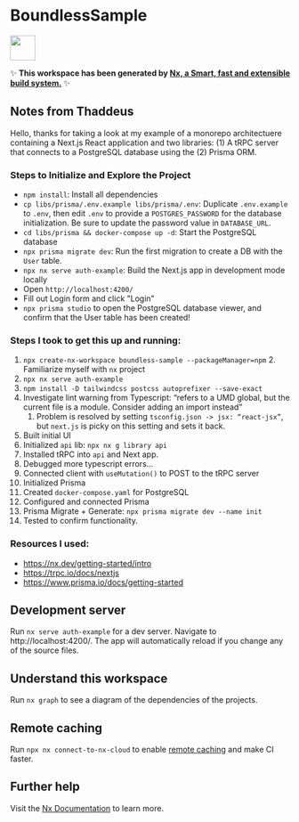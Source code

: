 # BoundlessSample

<a href="https://nx.dev" target="_blank" rel="noreferrer"><img src="https://raw.githubusercontent.com/nrwl/nx/master/images/nx-logo.png" width="45"></a>

✨ **This workspace has been generated by [Nx, a Smart, fast and extensible build system.](https://nx.dev)** ✨

## Notes from Thaddeus
Hello, thanks for taking a look at my example of a monorepo architectuere containing a Next.js React application and two libraries: (1) A tRPC server that connects to a PostgreSQL database using the (2) Prisma ORM.

### Steps to Initialize and Explore the Project
* `npm install`: Install all dependencies
* `cp libs/prisma/.env.example libs/prisma/.env`: Duplicate `.env.example` to `.env`, then edit `.env` to provide a `POSTGRES_PASSWORD` for the database initialization. Be sure to update the password value in `DATABASE_URL`.
* `cd libs/prisma && docker-compose up -d`: Start the PostgreSQL database
* `npx prisma migrate dev`: Run the first migration to create a DB with the `User` table.
* `npx nx serve auth-example`: Build the Next.js app in development mode locally
* Open `http://localhost:4200/`
* Fill out Login form and click "Login"
* `npx prisma studio` to open the PostgreSQL database viewer, and confirm that the User table has been created! 

### Steps I took to get this up and running:
1. `npx create-nx-workspace boundless-sample --packageManager=npm`
    2. Familiarize myself with `nx` project
3. `npx nx serve auth-example`
4. `npm install -D tailwindcss postcss autoprefixer --save-exact`
5. Investigate lint warning from Typescript: “refers to a UMD global, but the current file is a module. Consider adding an import instead”
    1. Problem is resolved by setting `tsconfig.json -> jsx: “react-jsx”`, but `next.js` is picky on this setting and sets it back.
6. Built initial UI
7. Initialized `api` lib: `npx nx g library api`
8. Installed tRPC into `api` and Next app.
9. Debugged more typescript errors…
10. Connected client with `useMutation()` to POST to the tRPC server
11. Initialized Prisma
12. Created `docker-compose.yaml` for PostgreSQL
13. Configured and connected Prisma
14. Prisma Migrate + Generate: `npx prisma migrate dev --name init`
15. Tested to confirm functionality. 

### Resources I used:
* https://nx.dev/getting-started/intro
* https://trpc.io/docs/nextjs
* https://www.prisma.io/docs/getting-started

## Development server

Run `nx serve auth-example` for a dev server. Navigate to http://localhost:4200/. The app will automatically reload if you change any of the source files.

## Understand this workspace

Run `nx graph` to see a diagram of the dependencies of the projects.

## Remote caching

Run `npx nx connect-to-nx-cloud` to enable [remote caching](https://nx.app) and make CI faster.

## Further help

Visit the [Nx Documentation](https://nx.dev) to learn more.
